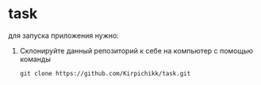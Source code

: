 # task
для запуска приложения нужно:
<ol>
  <li>Склонируйте данный репозиторий к себе на компьютер с помощью команды</li>
  <pre><code>git clone https://github.com/Kirpichikk/task.git</code></pre>
  
</ol>

